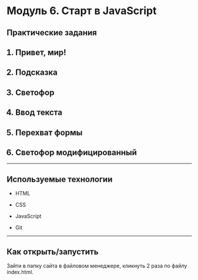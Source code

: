 # Модуль 6. Старт в JavaScript

##  Практические задания

<ol>
 <h2><li>Привет, мир!</li></h2>
 <h2><li>Подсказка</li></h2>
 <h2><li>Светофор</li></h2>
 <h2><li>Ввод текста</li></h2>
 <h2><li>Перехват формы</li></h2>
 <h2><li>Светофор модифицированный</li></h2>
</ol>

***

## Используемые технологии

* HTML

* CSS

* JavaScript

* Git

***

## Как открыть/запустить

Зайти в папку сайта в файловом менеджере, кликнуть 2 раза по файлу index.html.

